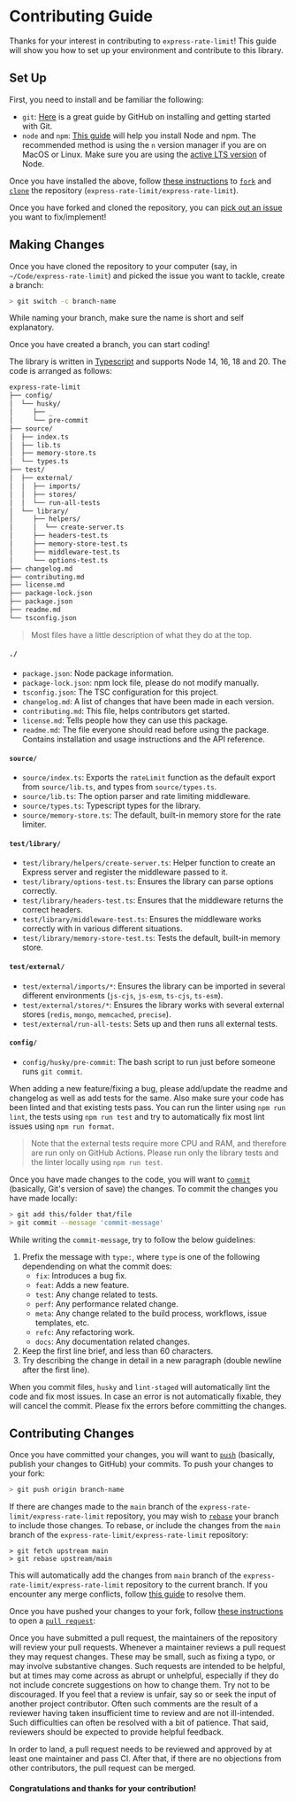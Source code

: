 # Contributing Guide

Thanks for your interest in contributing to `express-rate-limit`! This guide
will show you how to set up your environment and contribute to this library.

## Set Up

First, you need to install and be familiar the following:

- `git`: [Here](https://github.com/git-guides) is a great guide by GitHub on
  installing and getting started with Git.
- `node` and `npm`:
  [This guide](https://nodejs.org/en/download/package-manager/) will help you
  install Node and npm. The recommended method is using the `n` version manager
  if you are on MacOS or Linux. Make sure you are using the
  [active LTS version](https://github.com/nodejs/Release#release-schedule) of
  Node.

Once you have installed the above, follow
[these instructions](https://docs.github.com/en/get-started/quickstart/fork-a-repo)
to
[`fork`](https://docs.github.com/en/pull-requests/collaborating-with-pull-requests/working-with-forks)
and [`clone`](https://github.com/git-guides/git-clone) the repository
(`express-rate-limit/express-rate-limit`).

Once you have forked and cloned the repository, you can
[pick out an issue](https://github.com/express-rate-limit/express-rate-limit/issues?q=is%3Aissue+is%3Aopen+sort%3Aupdated-desc)
you want to fix/implement!

## Making Changes

Once you have cloned the repository to your computer (say, in
`~/Code/express-rate-limit`) and picked the issue you want to tackle, create a
branch:

```sh
> git switch -c branch-name
```

While naming your branch, make sure the name is short and self explanatory.

Once you have created a branch, you can start coding!

The library is written in
[Typescript](https://github.com/microsoft/TypeScript#readme) and supports Node
14, 16, 18 and 20. The code is arranged as follows:

```sh
express-rate-limit
├── config/
│  └── husky/
│     ├── _
│     └── pre-commit
├── source/
│  ├── index.ts
│  ├── lib.ts
│  ├── memory-store.ts
│  └── types.ts
├── test/
│  ├── external/
│  │  ├── imports/
│  │  ├── stores/
│  │  └── run-all-tests
│  └── library/
│     ├── helpers/
│     │  └── create-server.ts
│     ├── headers-test.ts
│     ├── memory-store-test.ts
│     ├── middleware-test.ts
│     └── options-test.ts
├── changelog.md
├── contributing.md
├── license.md
├── package-lock.json
├── package.json
├── readme.md
└── tsconfig.json
```

> Most files have a little description of what they do at the top.

#### `./`

- `package.json`: Node package information.
- `package-lock.json`: npm lock file, please do not modify manually.
- `tsconfig.json`: The TSC configuration for this project.
- `changelog.md`: A list of changes that have been made in each version.
- `contributing.md`: This file, helps contributors get started.
- `license.md`: Tells people how they can use this package.
- `readme.md`: The file everyone should read before using the package. Contains
  installation and usage instructions and the API reference.

#### `source/`

- `source/index.ts`: Exports the `rateLimit` function as the default export from
  `source/lib.ts`, and types from `source/types.ts`.
- `source/lib.ts`: The option parser and rate limiting middleware.
- `source/types.ts`: Typescript types for the library.
- `source/memory-store.ts`: The default, built-in memory store for the rate
  limiter.

#### `test/library/`

- `test/library/helpers/create-server.ts`: Helper function to create an Express
  server and register the middleware passed to it.
- `test/library/options-test.ts`: Ensures the library can parse options
  correctly.
- `test/library/headers-test.ts`: Ensures that the middleware returns the
  correct headers.
- `test/library/middleware-test.ts`: Ensures the middleware works correctly with
  in various different situations.
- `test/library/memory-store-test.ts`: Tests the default, built-in memory store.

#### `test/external/`

- `test/external/imports/*`: Ensures the library can be imported in several
  different environments (`js-cjs`, `js-esm`, `ts-cjs`, `ts-esm`).
- `test/external/stores/*`: Ensures the library works with several external
  stores (`redis`, `mongo`, `memcached`, `precise`).
- `test/external/run-all-tests`: Sets up and then runs all external tests.

#### `config/`

- `config/husky/pre-commit`: The bash script to run just before someone runs
  `git commit`.

When adding a new feature/fixing a bug, please add/update the readme and
changelog as well as add tests for the same. Also make sure your code has been
linted and that existing tests pass. You can run the linter using
`npm run lint`, the tests using `npm run test` and try to automatically fix most
lint issues using `npm run format`.

> Note that the external tests require more CPU and RAM, and therefore are run
> only on GitHub Actions. Please run only the library tests and the linter
> locally using `npm run test`.

Once you have made changes to the code, you will want to
[`commit`](https://github.com/git-guides/git-commit) (basically, Git's version
of save) the changes. To commit the changes you have made locally:

```sh
> git add this/folder that/file
> git commit --message 'commit-message'
```

While writing the `commit-message`, try to follow the below guidelines:

1. Prefix the message with `type:`, where `type` is one of the following
   dependending on what the commit does:
   - `fix`: Introduces a bug fix.
   - `feat`: Adds a new feature.
   - `test`: Any change related to tests.
   - `perf`: Any performance related change.
   - `meta`: Any change related to the build process, workflows, issue
     templates, etc.
   - `refc`: Any refactoring work.
   - `docs`: Any documentation related changes.
2. Keep the first line brief, and less than 60 characters.
3. Try describing the change in detail in a new paragraph (double newline after
   the first line).

When you commit files, `husky` and `lint-staged` will automatically lint the
code and fix most issues. In case an error is not automatically fixable, they
will cancel the commit. Please fix the errors before committing the changes.

## Contributing Changes

Once you have committed your changes, you will want to
[`push`](https://github.com/git-guides/git-push) (basically, publish your
changes to GitHub) your commits. To push your changes to your fork:

```sh
> git push origin branch-name
```

If there are changes made to the `main` branch of the
`express-rate-limit/express-rate-limit` repository, you may wish to
[`rebase`](https://docs.github.com/en/get-started/using-git/about-git-rebase)
your branch to include those changes. To rebase, or include the changes from the
`main` branch of the `express-rate-limit/express-rate-limit` repository:

```
> git fetch upstream main
> git rebase upstream/main
```

This will automatically add the changes from `main` branch of the
`express-rate-limit/express-rate-limit` repository to the current branch. If you
encounter any merge conflicts, follow
[this guide](https://docs.github.com/en/get-started/using-git/resolving-merge-conflicts-after-a-git-rebase)
to resolve them.

Once you have pushed your changes to your fork, follow
[these instructions](https://docs.github.com/en/pull-requests/collaborating-with-pull-requests/proposing-changes-to-your-work-with-pull-requests/creating-a-pull-request-from-a-fork)
to open a
[`pull request`](https://docs.github.com/en/pull-requests/collaborating-with-pull-requests/proposing-changes-to-your-work-with-pull-requests/about-pull-requests):

Once you have submitted a pull request, the maintainers of the repository will
review your pull requests. Whenever a maintainer reviews a pull request they may
request changes. These may be small, such as fixing a typo, or may involve
substantive changes. Such requests are intended to be helpful, but at times may
come across as abrupt or unhelpful, especially if they do not include concrete
suggestions on how to change them. Try not to be discouraged. If you feel that a
review is unfair, say so or seek the input of another project contributor. Often
such comments are the result of a reviewer having taken insufficient time to
review and are not ill-intended. Such difficulties can often be resolved with a
bit of patience. That said, reviewers should be expected to provide helpful
feedback.

In order to land, a pull request needs to be reviewed and approved by at least
one maintainer and pass CI. After that, if there are no objections from other
contributors, the pull request can be merged.

#### Congratulations and thanks for your contribution!

<!-- This contributing guide was inspired by the Electron project's contributing guide. -->

